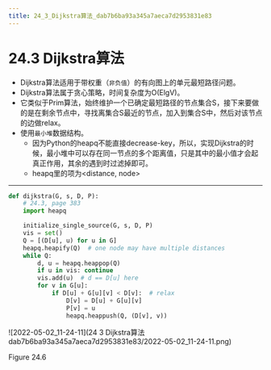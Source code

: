 ```yaml
---
title: 24_3_Dijkstra算法_dab7b6ba93a345a7aeca7d2953831e83
---
```


# 24.3 Dijkstra算法

- Dijkstra算法适用于带权重（`非负值`）的有向图上的单元最短路径问题。
- Dijkstra算法属于贪心策略，时间复杂度为O(ElgV)。
- 它类似于Prim算法，始终维护一个已确定最短路径的节点集合S，接下来要做的是在剩余节点中，寻找离集合S最近的节点，加入到集合S中，然后对该节点的边做relax。
- 使用`最小堆`数据结构。
    - 因为Python的heapq不能直接decrease-key，所以，实现Dijkstra的时候，最小堆中可以存在同一节点的多个距离值，只是其中的最小值才会起真正作用，其余的遇到时过滤掉即可。
    - heapq里的项为<distance, node>

---

```python
def dijkstra(G, s, D, P):
    # 24.3, page 383
    import heapq

    initialize_single_source(G, s, D, P)
    vis = set()
    Q = [(D[u], u) for u in G]
    heapq.heapify(Q)  # one node may have multiple distances
    while Q:
        d, u = heapq.heappop(Q)
        if u in vis: continue
        vis.add(u)  # d == D[u] here
        for v in G[u]:
            if D[u] + G[u][v] < D[v]:  # relax
                D[v] = D[u] + G[u][v]
                P[v] = u
                heapq.heappush(Q, (D[v], v))
```

![2022-05-02_11-24-11](24 3 Dijkstra算法 dab7b6ba93a345a7aeca7d2953831e83/2022-05-02_11-24-11.png)

Figure 24.6